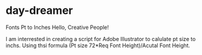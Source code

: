 # day-dreamer
Fonts Pt to Inches
Hello, Creative People!

I am interrested in creating a script for Adobe Illustrator to calulate pt size to inchs. Using thsi formula (Pt size 72*Req Font Height)/Acutal Font Height.
